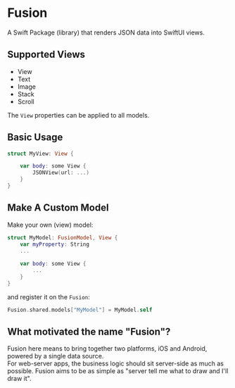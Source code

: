 # Fusion

A Swift Package (library) that renders JSON data into SwiftUI views.

## Supported Views

* View
* Text
* Image
* Stack
* Scroll

The `View` properties can be applied to all models.

## Basic Usage

```swift
struct MyView: View {

    var body: some View {
        JSONView(url: ...)
    }
}
```

## Make A Custom Model

Make your own (view) model:

```swift
struct MyModel: FusionModel, View {
    var myProperty: String
    ...
    
    var body: some View {
        ...
    }
}
```

and register it on the `Fusion`:

```swift
Fusion.shared.models["MyModel"] = MyModel.self
```

## What motivated the name "Fusion"?

Fusion here means to bring together two platforms, iOS and Android, powered by a single data source.  
For web-server apps, the business logic should sit server-side as much as possible.
Fusion aims to be as simple as "server tell me what to draw and I'll draw it".
